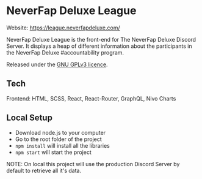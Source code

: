# NeverFap Deluxe League

Website: https://league.neverfapdeluxe.com/

NeverFap Deluxe League is the front-end for The NeverFap Deluxe Discord Server. It displays a heap of different information about the participants in the NeverFap Deluxe #accountability program.

Released under the [GNU GPLv3 licence](https://github.com/neverfap-deluxe/nfd-league/blob/master/LICENSE).


## Tech

Frontend: HTML, SCSS, React, React-Router, GraphQL, Nivo Charts


## Local Setup

- Download node.js to your computer
- Go to the root folder of the project
- `npm install` will install all the libraries
- `npm start` will start the project

NOTE: On local this project will use the production Discord Server by default to retrieve all it's data. 
